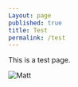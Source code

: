 ```yaml
---
Layout: page
published: true
title: Test
permalink: /test
---
```


This is a test page.

![Matt](/http://gpmd.github.io/colophon/assets/uploads/me_new-glasses_instagram_coloured.jpg)